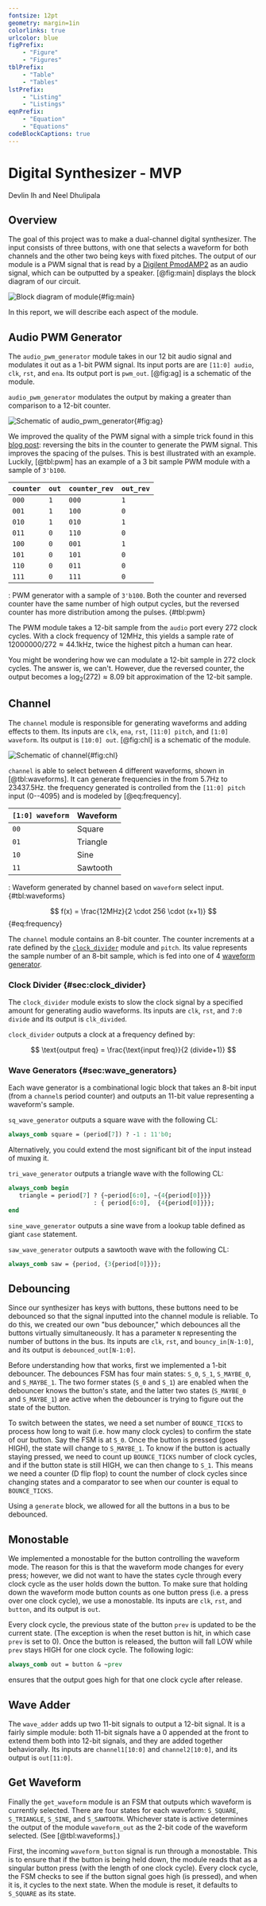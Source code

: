 ```yaml
---
fontsize: 12pt
geometry: margin=1in
colorlinks: true
urlcolor: blue
figPrefix:
    - "Figure"
    - "Figures"
tblPrefix:
    - "Table"
    - "Tables"
lstPrefix:
    - "Listing"
    - "Listings"
eqnPrefix:
    - "Equation"
    - "Equations"
codeBlockCaptions: true
---
```



# Digital Synthesizer - MVP

Devlin Ih and Neel Dhulipala

## Overview

The goal of this project was to make a dual-channel digital synthesizer. The
input consists of three buttons, with one that selects a waveform for both
channels and the other two being keys with fixed pitches. The output of our
module is a PWM signal that is read by a [Digilent
PmodAMP2](https://digilent.com/reference/pmod/pmodamp2/start) as an audio
signal, which can be outputted by a speaker. [@fig:main] displays the block
diagram of our circuit.

![Block diagram of module](./images/main.jpg){#fig:main}

In this report, we will describe each aspect of the module.

## Audio PWM Generator

The `audio_pwm_generator` module takes in our 12 bit audio signal and modulates
it out as a 1-bit PWM signal. Its input ports are are `[11:0] audio`, `clk`,
`rst`, and `ena`. Its output port is `pwm_out`. [@fig:ag] is a schematic of the
module.

`audio_pwm_generator` modulates the output by making a greater than comparison
to a 12-bit counter.

![Schematic of `audio_pwm_generator`](./images/audio_gen.jpg){#fig:ag}

We improved the quality of the PWM signal with a simple trick found in this
[blog post](https://zipcpu.com/dsp/2017/09/04/pwm-reinvention.html): reversing
the bits in the counter to generate the PWM signal. This improves the spacing
of the pulses. This is best illustrated with an example. Luckily, [@tbl:pwm]
has an example of a 3 bit sample PWM module with a sample of `3'b100`.

| `counter` | `out` | `counter_rev` | `out_rev` |
|-----------|-------|---------------|-----------|
| `000`     | `1`   | `000`         | `1`       |
| `001`     | `1`   | `100`         | `0`       |
| `010`     | `1`   | `010`         | `1`       |
| `011`     | `0`   | `110`         | `0`       |
| `100`     | `0`   | `001`         | `1`       |
| `101`     | `0`   | `101`         | `0`       |
| `110`     | `0`   | `011`         | `0`       |
| `111`     | `0`   | `111`         | `0`       |

: PWM generator with a sample of `3'b100`. Both the counter and
  reversed counter have the same number of high output cycles, but the reversed
  counter has more distribution among the pulses. {#tbl:pwm}

The PWM module takes a 12-bit sample from the `audio` port every 272 clock
cycles. With a clock frequency of 12MHz, this yields a sample rate of
$12000000/272 \approx 44.1\text{kHz}$, twice the highest pitch a human can hear.

You might be wondering how we can modulate a 12-bit sample in 272 clock cycles.
The answer is, we can't. However, due the reversed counter, the output becomes
a $\log_2(272) \approx 8.09$ bit approximation of the 12-bit sample.

## Channel

The `channel` module is responsible for generating waveforms and adding effects
to them. Its inputs are `clk`, `ena`, `rst`, `[11:0] pitch`, and `[1:0]
waveform`. Its output is `[10:0] out`. [@fig:chl] is a schematic 
of the module.

![Schematic of `channel`](./images/channel.jpg){#fig:chl}

`channel` is able to select between 4 different waveforms, shown in
[@tbl:waveforms]. It can generate frequencies in the from 5.7Hz to 23437.5Hz.
the frequency generated is controlled from the `[11:0] pitch` input (0--4095)
and is modeled by [@eq:frequency].

| `[1:0] waveform` | Waveform |
|------------------|----------|
| `00`             | Square   |
| `01`             | Triangle |
| `10`             | Sine     |
| `11`             | Sawtooth |

: Waveform generated by channel based on `waveform` select input.
  {#tbl:waveforms}

$$ f(x) = \frac{12MHz}{2 \cdot 256 \cdot (x+1)} $$ {#eq:frequency}

The `channel` module contains an 8-bit counter. The counter increments at a
rate defined by the [`clock_divider`]({#sec:clock_divider}) module and `pitch`.
Its value represents the sample number of an 8-bit sample, which is fed into
one of 4 [waveform generator]({#sec:wave_generators}).

### Clock Divider {#sec:clock_divider}

The `clock_divider` module exists to slow the clock signal by a specified
amount for generating audio waveforms. Its inputs are `clk`, `rst`, and `7:0
divide` and its output is `clk_divided`.

`clock_divider` outputs a clock at a frequency defined by:

$$ \text{output freq} = \frac{\text{input freq}}{2 (divide+1)} $$

### Wave Generators {#sec:wave_generators}

Each wave generator is a combinational logic block that takes an 8-bit input
(from a `channel`s period counter) and outputs an 11-bit value representing a
waveform's sample.

`sq_wave_generator` outputs a square wave with the following CL:

```systemverilog
always_comb square = (period[7]) ? -1 : 11'b0;
```

Alternatively, you could extend the most significant bit of the input instead
of muxing it.

`tri_wave_generator` outputs a triangle wave with the following CL:

```systemverilog
always_comb begin
   triangle = period[7] ? {~period[6:0], ~{4{period[0]}}}
                        : { period[6:0],  {4{period[0]}}};
end
```

`sine_wave_generator` outputs a sine wave from a lookup table defined as giant
`case` statement.

`saw_wave_generator` outputs a sawtooth wave with the following CL:

```systemverilog
always_comb saw = {period, {3{period[0]}}};
```

## Debouncing

Since our synthesizer has keys with buttons, these buttons need to be debounced 
so that the signal inputted into the channel module is reliable.
To do this, we created our own "bus debouncer," which debounces all the buttons 
virtually simultaneously. It has a parameter `N` representing the number of buttons 
in the bus.
Its inputs are `clk`, `rst`, and `bouncy_in[N-1:0]`, and 
its output is `debounced_out[N-1:0]`.

Before understanding how that works, first we implemented a 1-bit debouncer.
The debounces FSM has four main states: `S_0`, `S_1`, `S_MAYBE_0`, and
`S_MAYBE_1`. The two former states (`S_0` and `S_1`) are enabled when the
debouncer knows the button's state, and the latter two states (`S_MAYBE_0` and
`S_MAYBE_1`) are active when the debouncer is trying to figure out the state of
the button.

To switch between the states, we need a set number of `BOUNCE_TICKS` to process 
how long to wait (i.e. how many clock cycles) to confirm the state of our button. 
Say the FSM is at `S_0`. Once the button is pressed (goes HIGH), the state will 
change to `S_MAYBE_1`. To know if the button is actually staying pressed, we 
need to count up `BOUNCE_TICKS` number of clock cycles, and if the button state 
is still HIGH, we can then change to `S_1`. This means we need a counter (D flip 
flop) to count the number of clock cycles since changing states and a comparator 
to see when our counter is equal to `BOUNCE_TICKS`.

Using a `generate` block, we allowed for all the buttons in a bus to be debounced.

## Monostable

We implemented a monostable for the button controlling the waveform mode. The 
reason for this is that the waveform mode changes for every press; however, we 
did not want to have the states cycle through every clock cycle as the user 
holds down the button. To make sure that holding down the waveform mode button 
counts as one button press (i.e. a press over one clock cycle), we use a 
monostable.
Its inputs are `clk`, `rst`, and `button`, and its output is `out`.

Every clock cycle, the previous state of the button `prev` is updated to be 
the current state. (The exception is when the reset button is hit, in which 
case `prev` is set to 0). Once the button is released, the button will fall 
LOW while `prev` stays HIGH for one clock cycle. The following logic:

```systemverilog
always_comb out = button & ~prev
```

ensures that the output goes high for that one clock cycle after release.

## Wave Adder

The `wave_adder` adds up two 11-bit signals to output a 12-bit signal. 
It is a fairly simple module: both 11-bit signals have a 0 appended 
at the front to extend them both into 12-bit signals, and they are 
added together behaviorally. Its inputs are `channel1[10:0]` and 
`channel2[10:0]`, and its output is `out[11:0]`.

## Get Waveform

Finally the `get_waveform` module is an FSM that outputs which waveform is 
currently selected. There are four states for each waveform: `S_SQUARE`, `S_TRIANGLE`, 
`S_SINE`, and `S_SAWTOOTH`. Whichever state is active determines the output of 
the module `waveform_out` as the 2-bit code of the waveform selected. 
(See [@tbl:waveforms].)

First, the incoming `waveform_button` signal is run through a monostable. This is to 
ensure that if the button is being held down, the module reads that as a singular 
button press (with the length of one clock cycle). Every clock cycle, the FSM checks 
to see if the button signal goes high (is pressed), and when it is, it cycles to the 
next state. When the module is reset, it defaults to `S_SQUARE` as its state.
